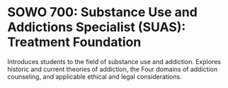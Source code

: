 # SOWO 700: Substance Use and Addictions Specialist (SUAS): Treatment Foundation

Introduces students to the field of substance use and addiction. Explores historic and current theories of addiction, the Four domains of addiction counseling, and applicable ethical and legal considerations.